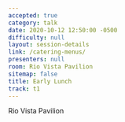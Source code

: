 ```yaml
---
accepted: true
category: talk
date: 2020-10-12 12:50:00 -0500
difficulty: null
layout: session-details
link: /catering-menus/
presenters: null
room: Rio Vista Pavilion
sitemap: false
title: Early Lunch
track: t1
---
```


Rio Vista Pavilion